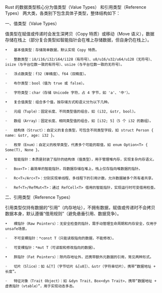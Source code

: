 Rust 的数据类型核心分为值类型（Value Types） 和引用类型（Reference Types） 两大类，各类别下包含具体子类型，整体结构如下：

一、值类型（Value Types）

值类型在赋值或传递时会发生深拷贝（Copy 特质）或移动（Move 语义），数据存储在栈上（部分复合类型如智能指针会在堆上存储数据，但自身仍在栈上）。

	•	基本值类型：存储简单数据，默认实现 Copy 特质。

	◦	整数类型：i8/i16/i32/i64/i128（有符号）、u8/u16/u32/u64/u128（无符号）、isize（与平台位数一致的有符号）、usize（与平台位数一致的无符号）。

	◦	浮点数类型：f32（单精度）、f64（双精度）。

	◦	布尔类型：bool（值为 true 或 false）。

	◦	字符类型：char（存储 Unicode 字符，占 4 字节，如 'a'、'中'）。

	•	复合值类型：组合多个值，按存储方式和语义分为以下几种。

	◦	元组（Tuple）：固定长度、不同类型值的组合，如 (i32, &str, bool)。

	◦	数组（Array）：固定长度、相同类型值的组合，如 [i32; 5]（5 个 i32 的数组）。

	◦	结构体（Struct）：自定义的复合类型，可包含不同类型字段，如 struct Person { name: &str, age: i32 }。

	◦	枚举（Enum）：自定义的枚举类型，代表多个可能的取值，如 enum Option<T> { Some(T), None }。

	•	智能指针：本质是封装了指针的结构体（值类型），用于管理堆内存，实现复杂内存语义。

	◦	Box<T>：最简单的智能指针，将数据存储在堆上，栈上仅存指向堆数据的指针。

	◦	Rc<T>/Arc<T>：分别实现单线程、多线程下的引用计数，允许数据被多个所有者共享。

	◦	Ref<T>/RefMut<T>：通过 RefCell<T> 借用的智能指针，实现运行时可变借用检查。

二、引用类型（Reference Types）

引用类型仅持有数据的“引用”（内存地址），不拥有数据，赋值或传递时不会拷贝数据本身，默认遵循“借用规则”（避免悬垂引用、数据竞争）。

	•	裸指针（Raw Pointers）：无安全检查的指针，需手动管理生命周期和内存安全，仅用于unsafe场景。

	◦	不可变裸指针：*const T（只能读取指向的数据，不能修改）。

	◦	可变裸指针：*mut T（可读取和修改指向的数据）。

	•	胖指针（Fat Pointers）：除内存地址外，还携带额外元数据的引用，常见两种形式。

	◦	切片（Slice）：如 &[T]（字节切片 &[u8]）、&str（字符串切片），携带“数据地址 + 长度”。

	◦	特征对象（Trait Object）：如 &dyn Trait、Box<dyn Trait>，携带“数据地址 + 虚表指针（vtable）”，用于实现动态多态。
